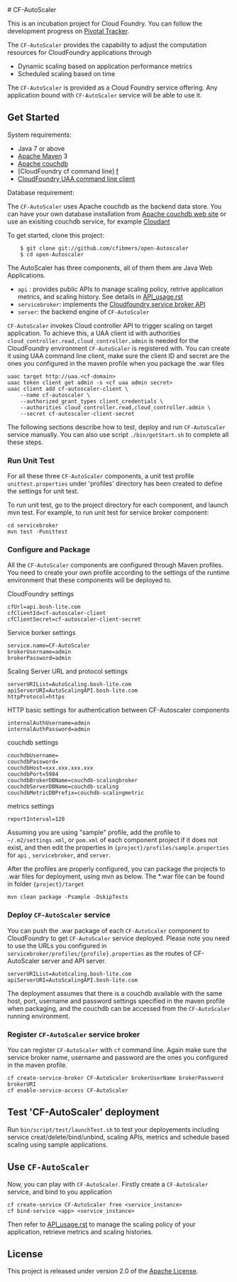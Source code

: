 <link href="https://raw.github.com/clownfart/Markdown-CSS/master/markdown.css" rel="stylesheet"></link>
# CF-AutoScaler

This is an incubation project for Cloud Foundry. You can follow the development progress on [Pivotal Tracker][t].

The `CF-AutoScaler` provides the capability to adjust the computation resources for CloudFoundry applications through

* Dynamic scaling based on application performance metrics
* Scheduled scaling based on time

The `CF-AutoScaler` is provided as a Cloud Foundry service offering. Any application bound with `CF-AutoScaler` service will be able to use it. 

## Get Started

System requirements:

* Java 7 or above
* [Apache Maven][b] 3
* [Apache couchdb][c] 
* [CloudFoundry cf command line] [f]
* [CloudFoundry UAA command line client][u]

Database requirement:

The `CF-AutoScaler` uses Apache couchdb as the backend data store. You can have your own database installation from [Apache couchdb web site][c] or use an exisiting couchdb service, for example [Cloudant][e]


To get started, clone this project:

```shell
    $ git clone git://github.com/cfibmers/open-Autoscaler
    $ cd open-Autoscaler
```

The AutoScaler has three components, all of them them are Java Web Applications. 

* `api` : provides public APIs to manage scaling policy, retrive application metrics, and scaling history. See details in [API_usage.rst][a]
* `servicebroker`: implements the [Cloudfoundry service broker API][k]
* `server`: the backend engine of `CF-AutoScaler`



`CF-AutoScaler` invokes Cloud controller API to trigger scaling on target application. To achieve this, a UAA client id with  authorities `cloud_controller.read,cloud_controller.admin` is needed for the CloudFoundry environment `CF-AutoScaler` is registered with. You can create it using UAA command line client, make sure the client ID and secret are the ones you configured in the maven profile when you package the .war files

```shell
uaac target http://uaa.<cf-domain>
uaac token client get admin -s <cf uaa admin secret> 
uaac client add cf-autoscaler-client \
	--name cf-autoscaler \
    --authorized_grant_types client_credentials \
    --authorities cloud_controller.read,cloud_controller.admin \
    --secret cf-autoscaler-client-secret
```

The following sections describe how to test, deploy and run `CF-AutoScaler` service manually. You can also use script `./bin/getStart.sh` to complete all these steps.


### Run Unit Test

For all these three `CF-AutoScaler` components, a unit test profile `unittest.properties` under 'profiles' directory has been created to define the settings for unit test.

To run unit test,  go to the project directory for each component, and launch mvn test. For example, to run unit test for service broker component:

```shell
cd servicebroker
mvn test -Punittest
```

### Configure and Package 


All the `CF-AutoScaler` components are configured through Maven profiles. You need to create your own profile according to the settings of the runtime environment that these components will be deployed to.

CloudFoundry settings

```
cfUrl=api.bosh-lite.com
cfClientId=cf-autoscaler-client
cfClientSecret=cf-autoscaler-client-secret
```

Service borker settings

```
service.name=CF-AutoScaler
brokerUsername=admin
brokerPassword=admin
```

Scaling Server URL and protocol settings 

```
serverURIList=AutoScaling.bosh-lite.com
apiServerURI=AutoScalingAPI.bosh-lite.com
httpProtocol=https
```

HTTP basic settings for authentication between CF-Autoscaler components

```
internalAuthUsername=admin
internalAuthPassword=admin
```

couchdb settings

```
couchdbUsername=
couchdbPassword=
couchdbHost=xxx.xxx.xxx.xxx
couchdbPort=5984
couchdbBrokerDBName=couchdb-scalingbroker
couchdbServerDBName=couchdb-scaling
couchdbMetricDBPrefix=couchdb-scalingmetric
```

metrics settings

```
reportInterval=120
```


Assuming you are using "sample" profile, add the profile to `~/.m2/settings.xml`, or `pom.xml` of each component project if it does not exist,  and then edit the properties in `{project}/profiles/sample.properties` for `api` , `servicebroker`, and `server`.


After the profiles are properly configured,  you can package the projects to .war files for deployment, using mvn as below. The *.war file can be found in folder `{project}/target`

```shell
mvn clean package -Psample -DskipTests
```

### Deploy `CF-AutoScaler` service

You can push the .war package of each `CF-AutoScaler` component to CloudFoundry to get `CF-AutoScaler` service deployed. Please note you need to use the URLs you configured in `servicebroker/profiles/{profile}.properties` as the routes of CF-AutoScaler server and API server. 

```shell
serverURIList=AutoScaling.bosh-lite.com
apiServerURI=AutoScalingAPI.bosh-lite.com
```

The deployment assumes that there is a couchdb available with the same host, port, username and password settings specified in the maven profile when packaging, and the couchdb can be accessed from the `CF-AutoScaler` running environment.

### Register `CF-AutoScaler` service broker

You can register `CF-AutoScaler` with `cf` command line. Again make sure the service broker name, username and password are the ones you configured in the maven profile.

```shell
cf create-service-broker CF-AutoScaler brokerUserName brokerPassword brokerURI
cf enable-service-access CF-AutoScaler
```

## Test 'CF-AutoScaler' deployment

Run `bin/script/test/launchTest.sh` to test your deployements including service creat/delete/bind/unbind, scaling APIs, metrics and schedule based scaling using sample applications.

## Use `CF-AutoScaler` 

Now, you can play with `CF-AutoScaler`.
Firstly create a `CF-AutoScaler` service, and bind to you application

``` shell
cf create-service CF-AutoScaler free <service_instance>
cf bind-service <app> <service_instance>
```

Then refer to [API_usage.rst][a] to manage the scaling policy of your application, retrieve metrics and scaling histories. 


## License

This project is released under version 2.0 of the [Apache License][l].


[a]: https://github.com/cfibmers/open-Autoscaler/blob/master/docs/API_usage.rst
[b]: https://maven.apache.org/
[c]: http://couchdb.apache.org/
[d]: http://www.eclipse.org/m2e/
[e]: http://www.cloudant.com
[f]: https://github.com/cloudfoundry/cli/releases
[k]: http://docs.cloudfoundry.org/services/api.html
[l]: LICENSE
[t]: https://www.pivotaltracker.com/projects/1566795
[u]: https://github.com/cloudfoundry/cf-uaac

